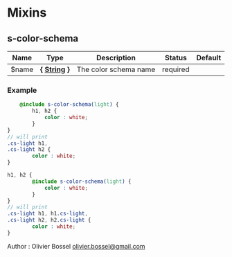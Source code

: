 # Mixins


## s-color-schema




Name  |  Type  |  Description  |  Status  |  Default
------------  |  ------------  |  ------------  |  ------------  |  ------------
$name  |  **{ [String](http://www.sass-lang.com/documentation/file.SASS_REFERENCE.html#sass-script-strings) }**  |  The color schema name  |  required  |

### Example
```scss
	@include s-color-schema(light) {
		h1, h2 {
			color : white;
		}
}
// will print
.cs-light h1,
.cs-light h2 {
		color : white;
}

h1, h2 {
		@include s-color-schema(light) {
			color : white;
		}
}
// will print
.cs-light h1, h1.cs-light,
.cs-light h2, h2.cs-light {
		color : white;
}
```
Author : Olivier Bossel <olivier.bossel@gmail.com>